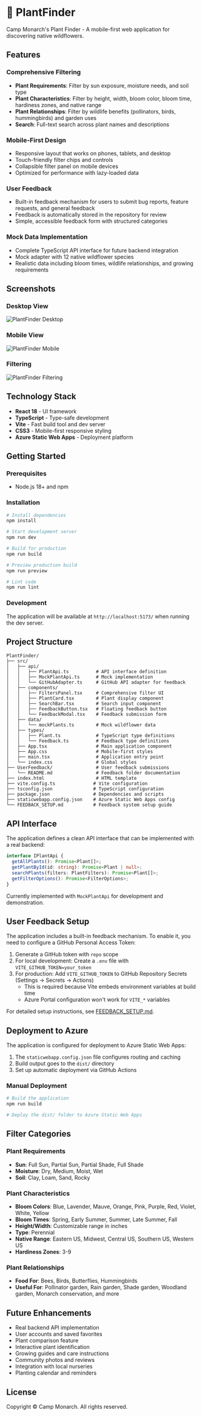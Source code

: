 # 🌸 PlantFinder

Camp Monarch's Plant Finder - A mobile-first web application for discovering native wildflowers.

## Features

### Comprehensive Filtering
- **Plant Requirements**: Filter by sun exposure, moisture needs, and soil type
- **Plant Characteristics**: Filter by height, width, bloom color, bloom time, hardiness zones, and native range
- **Plant Relationships**: Filter by wildlife benefits (pollinators, birds, hummingbirds) and garden uses
- **Search**: Full-text search across plant names and descriptions

### Mobile-First Design
- Responsive layout that works on phones, tablets, and desktop
- Touch-friendly filter chips and controls
- Collapsible filter panel on mobile devices
- Optimized for performance with lazy-loaded data

### User Feedback
- Built-in feedback mechanism for users to submit bug reports, feature requests, and general feedback
- Feedback is automatically stored in the repository for review
- Simple, accessible feedback form with structured categories

### Mock Data Implementation
- Complete TypeScript API interface for future backend integration
- Mock adapter with 12 native wildflower species
- Realistic data including bloom times, wildlife relationships, and growing requirements

## Screenshots

### Desktop View
![PlantFinder Desktop](https://github.com/user-attachments/assets/e188ba54-837b-4896-815c-775acd2d4dbb)

### Mobile View
![PlantFinder Mobile](https://github.com/user-attachments/assets/81f1625d-0385-41a3-80c2-c7314643fefe)

### Filtering
![PlantFinder Filtering](https://github.com/user-attachments/assets/5991d582-7dea-4dc4-b951-868468715201)

## Technology Stack

- **React 18** - UI framework
- **TypeScript** - Type-safe development
- **Vite** - Fast build tool and dev server
- **CSS3** - Mobile-first responsive styling
- **Azure Static Web Apps** - Deployment platform

## Getting Started

### Prerequisites
- Node.js 18+ and npm

### Installation

```bash
# Install dependencies
npm install

# Start development server
npm run dev

# Build for production
npm run build

# Preview production build
npm run preview

# Lint code
npm run lint
```

### Development

The application will be available at `http://localhost:5173/` when running the dev server.

## Project Structure

```
PlantFinder/
├── src/
│   ├── api/
│   │   ├── PlantApi.ts          # API interface definition
│   │   ├── MockPlantApi.ts      # Mock implementation
│   │   └── GitHubAdapter.ts     # GitHub API adapter for feedback
│   ├── components/
│   │   ├── FiltersPanel.tsx     # Comprehensive filter UI
│   │   ├── PlantCard.tsx        # Plant display component
│   │   ├── SearchBar.tsx        # Search input component
│   │   ├── FeedbackButton.tsx   # Floating feedback button
│   │   └── FeedbackModal.tsx    # Feedback submission form
│   ├── data/
│   │   └── mockPlants.ts        # Mock wildflower data
│   ├── types/
│   │   ├── Plant.ts             # TypeScript type definitions
│   │   └── Feedback.ts          # Feedback type definitions
│   ├── App.tsx                  # Main application component
│   ├── App.css                  # Mobile-first styles
│   ├── main.tsx                 # Application entry point
│   └── index.css                # Global styles
├── UserFeedback/                # User feedback submissions
│   └── README.md                # Feedback folder documentation
├── index.html                   # HTML template
├── vite.config.ts              # Vite configuration
├── tsconfig.json               # TypeScript configuration
├── package.json                # Dependencies and scripts
├── staticwebapp.config.json    # Azure Static Web Apps config
└── FEEDBACK_SETUP.md           # Feedback system setup guide
```

## API Interface

The application defines a clean API interface that can be implemented with a real backend:

```typescript
interface IPlantApi {
  getAllPlants(): Promise<Plant[]>;
  getPlantById(id: string): Promise<Plant | null>;
  searchPlants(filters: PlantFilters): Promise<Plant[]>;
  getFilterOptions(): Promise<FilterOptions>;
}
```

Currently implemented with `MockPlantApi` for development and demonstration.

## User Feedback Setup

The application includes a built-in feedback mechanism. To enable it, you need to configure a GitHub Personal Access Token:

1. Generate a GitHub token with `repo` scope
2. For local development: Create a `.env` file with `VITE_GITHUB_TOKEN=your_token`
3. For production: Add `VITE_GITHUB_TOKEN` to GitHub Repository Secrets (Settings → Secrets → Actions)
   - This is required because Vite embeds environment variables at build time
   - Azure Portal configuration won't work for `VITE_*` variables

For detailed setup instructions, see [FEEDBACK_SETUP.md](FEEDBACK_SETUP.md).

## Deployment to Azure

The application is configured for deployment to Azure Static Web Apps:

1. The `staticwebapp.config.json` file configures routing and caching
2. Build output goes to the `dist/` directory
3. Set up automatic deployment via GitHub Actions

### Manual Deployment

```bash
# Build the application
npm run build

# Deploy the dist/ folder to Azure Static Web Apps
```

## Filter Categories

### Plant Requirements
- **Sun**: Full Sun, Partial Sun, Partial Shade, Full Shade
- **Moisture**: Dry, Medium, Moist, Wet
- **Soil**: Clay, Loam, Sand, Rocky

### Plant Characteristics
- **Bloom Colors**: Blue, Lavender, Mauve, Orange, Pink, Purple, Red, Violet, White, Yellow
- **Bloom Times**: Spring, Early Summer, Summer, Late Summer, Fall
- **Height/Width**: Customizable range in inches
- **Type**: Perennial
- **Native Range**: Eastern US, Midwest, Central US, Southern US, Western US
- **Hardiness Zones**: 3-9

### Plant Relationships
- **Food For**: Bees, Birds, Butterflies, Hummingbirds
- **Useful For**: Pollinator garden, Rain garden, Shade garden, Woodland garden, Monarch conservation, and more

## Future Enhancements

- Real backend API implementation
- User accounts and saved favorites
- Plant comparison feature
- Interactive plant identification
- Growing guides and care instructions
- Community photos and reviews
- Integration with local nurseries
- Planting calendar and reminders

## License

Copyright © Camp Monarch. All rights reserved.
